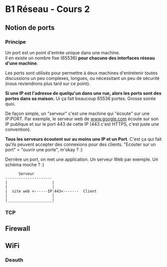 # B1 Réseau - Cours 2

## Notion de ports  
### Principe
Un port est un point d'entrée unique dans une machine.   
Il en existe un nombre fixe (65536) **pour chacune des interfaces réseau d'une machine**.  

Les ports sont utilisés pour permettre à deux machines d'entretenir toutes discussions un peu complexes, longues, ou nécessitant un peu de sécurité (nous reviendrons plus tard sur ce point).  

**Si une IP est l'adresse de quelqu'un dans une rue, alors les ports sont des portes dans sa maison.** Ui ça fait beaucoup 65536 portes. Grosse soirée quoi.  

De façon simple, un "serveur" c'est une machine qui "écoute" sur une IP:PORT. Par exemple, le serveur web de www.google.com écoute sur son IP publique et sur le port 443 de cette IP (443 c'est HTTPS, c'est juste une convention).

**Tous les serveurs écoutent sur au moins une IP et un Port**. C'est ça qui fait qu'ils peuvent accepter des connexions pour des clients. "Ecouter sur un port" = "ouvrir une porte", m'okay ? :)  

Derrière un port, on met une application. Un serveur Web par exemple. Un schéma moche ? :)  

```
      Serveur 
---------------------
|                    |
|                    |
|  site web <------IP:443<-------  Client
|                    |
|____________________|
```

### TCP 

## Firewall

## WiFi

### Deauth
